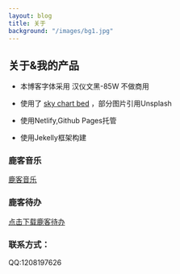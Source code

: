 ```yaml
---
layout: blog
title: 关于
background: "/images/bg1.jpg"
---
```


## 关于&我的产品

- 本博客字体采用 汉仪文黑-85W 不做商用

- 使用了 [sky chart bed](https://tuchuang.voooe.cn/) ，部分图片引用Unsplash

- 使用Netlify,Github Pages托管

- 使用Jekelly框架构建


### 鹿客音乐
[鹿客音乐](https://luluyouweia.github.io/music/)

### 鹿客待办
[点击下载鹿客待办](https://www.123pan.com/s/Pj7qVv-2ZJfd.html)

### 联系方式：

QQ:1208197626
